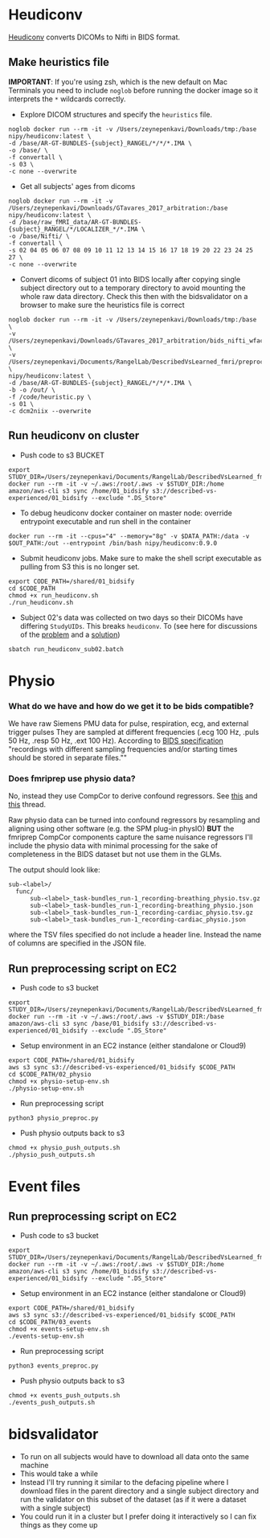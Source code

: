 Heudiconv
================================================================================  

[Heudiconv](https://heudiconv.readthedocs.io/en/latest/) converts DICOMs to Nifti in BIDS format.

## Make heuristics file

**IMPORTANT**: If you're using zsh, which is the new default on Mac Terminals you need to include `noglob` before running the docker image so it interprets the `*` wildcards correctly.

- Explore DICOM structures and specify the `heuristics` file.
```
noglob docker run --rm -it -v /Users/zeynepenkavi/Downloads/tmp:/base nipy/heudiconv:latest \
-d /base/AR-GT-BUNDLES-{subject}_RANGEL/*/*/*.IMA \
-o /base/ \
-f convertall \
-s 03 \
-c none --overwrite
```

- Get all subjects' ages from dicoms
```
noglob docker run --rm -it -v /Users/zeynepenkavi/Downloads/GTavares_2017_arbitration:/base nipy/heudiconv:latest \
-d /base/raw_fMRI_data/AR-GT-BUNDLES-{subject}_RANGEL/*/LOCALIZER_*/*.IMA \
-o /base/Nifti/ \
-f convertall \
-s 02 04 05 06 07 08 09 10 11 12 13 14 15 16 17 18 19 20 22 23 24 25 27 \
-c none --overwrite
```

- Convert dicoms of subject 01 into BIDS locally after copying single subject directory out to a temporary directory to avoid mounting the whole raw data directory. Check this then with the bidsvalidator on a browser to make sure the heuristics file is correct
```
noglob docker run --rm -it -v /Users/zeynepenkavi/Downloads/tmp:/base  \
-v /Users/zeynepenkavi/Downloads/GTavares_2017_arbitration/bids_nifti_wface:/out \
-v /Users/zeynepenkavi/Documents/RangelLab/DescribedVsLearned_fmri/preproc/01_bidsify:/code \
nipy/heudiconv:latest \
-d /base/AR-GT-BUNDLES-{subject}_RANGEL/*/*/*.IMA \
-b -o /out/ \
-f /code/heuristic.py \
-s 01 \
-c dcm2niix --overwrite
```

## Run heudiconv on cluster

- Push code to s3 BUCKET
```
export STUDY_DIR=/Users/zeynepenkavi/Documents/RangelLab/DescribedVsLearned_fmri/preproc
docker run --rm -it -v ~/.aws:/root/.aws -v $STUDY_DIR:/home amazon/aws-cli s3 sync /home/01_bidsify s3://described-vs-experienced/01_bidsify --exclude ".DS_Store"
```

- To debug heudiconv docker container on master node: override entrypoint executable and run shell in the container
```
docker run --rm -it --cpus="4" --memory="8g" -v $DATA_PATH:/data -v $OUT_PATH:/out --entrypoint /bin/bash nipy/heudiconv:0.9.0
```

- Submit heudiconv jobs. Make sure to make the shell script executable as pulling from S3 this is no longer set.
```
export CODE_PATH=/shared/01_bidsify
cd $CODE_PATH
chmod +x run_heudiconv.sh
./run_heudiconv.sh
```

- Subject 02's data was collected on two days so their DICOMs have differing `StudyUIDs`. This breaks `heudiconv`. To
(see here for discussions of the [problem](https://neurostars.org/t/conflicting-study-identifiers/4729/5) and a [solution](https://github.com/nipy/heudiconv/issues/280))
```
sbatch run_heudiconv_sub02.batch
```

Physio
================================================================================  

### What do we have and how do we get it to be bids compatible?

We have raw Siemens PMU data for pulse, respiration, ecg, and external trigger pulses
They are sampled at different frequencies (.ecg 100 Hz, .puls 50 Hz, .resp 50 Hz, .ext 100 Hz). According to [BIDS specification](https://bids-specification.readthedocs.io/en/stable/04-modality-specific-files/06-physiological-and-other-continuous-recordings.html) "recordings with different sampling frequencies and/or starting times should be stored in separate files.""

### Does fmriprep use physio data?

No, instead they use CompCor to derive confound regressors. See [this](https://neurostars.org/t/physiological-data-in-fmriprep/2846) and [this](https://neurostars.org/t/combining-physio-and-fmriprep/17891) thread.

Raw physio data can be turned into confound regressors by resampling and aligning using other software (e.g. the SPM plug-in physIO) **BUT** the fmriprep CompCor components capture the same nuisance regressors I'll include the physio data with minimal processing for the sake of completeness in the BIDS dataset but not use them in the GLMs.

The output should look like:
```
sub-<label>/
  func/
      sub-<label>_task-bundles_run-1_recording-breathing_physio.tsv.gz
      sub-<label>_task-bundles_run-1_recording-breathing_physio.json
      sub-<label>_task-bundles_run-1_recording-cardiac_physio.tsv.gz
      sub-<label>_task-bundles_run-1_recording-cardiac_physio.json
```
where the TSV files specified do not include a header line. Instead the name of columns are specified in the JSON file.

## Run preprocessing script on EC2

- Push code to s3 bucket
```
export STUDY_DIR=/Users/zeynepenkavi/Documents/RangelLab/DescribedVsLearned_fmri/preproc
docker run --rm -it -v ~/.aws:/root/.aws -v $STUDY_DIR:/base amazon/aws-cli s3 sync /base/01_bidsify s3://described-vs-experienced/01_bidsify --exclude ".DS_Store"
```

- Setup environment in an EC2 instance (either standalone or Cloud9)
```
export CODE_PATH=/shared/01_bidsify
aws s3 sync s3://described-vs-experienced/01_bidsify $CODE_PATH
cd $CODE_PATH/02_physio
chmod +x physio-setup-env.sh
./physio-setup-env.sh
```

- Run preprocessing script
```
python3 physio_preproc.py
```

- Push physio outputs back to s3
```
chmod +x physio_push_outputs.sh
./physio_push_outputs.sh
```

Event files
================================================================================

## Run preprocessing script on EC2

- Push code to s3 bucket
```
export STUDY_DIR=/Users/zeynepenkavi/Documents/RangelLab/DescribedVsLearned_fmri/preproc
docker run --rm -it -v ~/.aws:/root/.aws -v $STUDY_DIR:/home amazon/aws-cli s3 sync /home/01_bidsify s3://described-vs-experienced/01_bidsify --exclude ".DS_Store"
```

- Setup environment in an EC2 instance (either standalone or Cloud9)
```
export CODE_PATH=/shared/01_bidsify
aws s3 sync s3://described-vs-experienced/01_bidsify $CODE_PATH
cd $CODE_PATH/03_events
chmod +x events-setup-env.sh
./events-setup-env.sh
```

- Run preprocessing script
```
python3 events_preproc.py
```

- Push physio outputs back to s3
```
chmod +x events_push_outputs.sh
./events_push_outputs.sh
```

bidsvalidator
================================================================================

- To run on all subjects would have to download all data onto the same machine
- This would take a while
- Instead I'll try running it similar to the defacing pipeline where I download files in the parent directory and a single subject directory and run the validator on this subset of the dataset (as if it were a dataset with a single subject)
- You could run it in a cluster but I prefer doing it interactively so I can fix things as they come up

